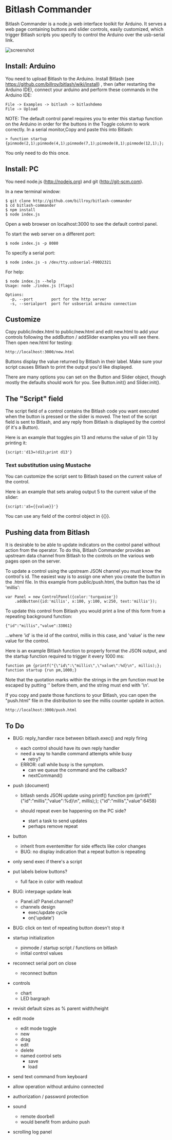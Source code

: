 # Bitlash Commander

Bitlash Commander is a node.js web interface toolkit for Arduino.  It serves a web page containing buttons and slider controls, easily customized, which trigger Bitlash scripts you specify to control the Arduino over the usb-serial link.

![screenshot](https://raw.github.com/billroy/bitlash-commander/master/screenshot.png)

## Install: Arduino

You need to upload Bitlash to the Arduino.  Install Bitlash (see https://github.com/billroy/bitlash/wiki/install) , then (after restarting the Arduino IDE), connect your arduino and perform these commands in the Arduino IDE:

	File -> Examples -> bitlash -> bitlashdemo
	File -> Upload

NOTE: The default control panel requires you to enter this startup function on the Arduino in order for the buttons in the Toggle column to work correctly.  In a serial monitor,Copy and paste this into Bitlash:

	> function startup {pinmode(2,1);pinmode(4,1);pinmode(7,1);pinmode(8,1);pinmode(12,1);};

You only need to do this once.


## Install: PC

You need node.js (http://nodejs.org) and git (http://git-scm.com).

In a new terminal window:

	$ git clone http://github.com/billroy/bitlash-commander
	$ cd bitlash-commander
	$ npm install
	$ node index.js

Open a web browser on localhost:3000 to see the default control panel.

To start the web server on a different port:

	$ node index.js -p 8080

To specify a serial port:

	$ node index.js -s /dev/tty.usbserial-F00D2321

For help:	
	
	$ node index.js --help
	Usage: node ./index.js [flags]
	
	Options:
	  -p, --port        port for the http server             
	  -s, --serialport  port for usbserial arduino connection

## Customize

Copy public/index.html to public/new.html and edit new.html to add your controls following the addButton / addSlider examples you will see there.  Then open new.html for testing:

	http://localhost:3000/new.html

Buttons display the value returned by Bitlash in their label.  Make sure your script causes Bitlash to print the output you'd like displayed.

There are many options you can set on the Button and Slider object, though mostly the defaults should work for you.  See Button.init() and Slider.init().

## The "Script" field

The script field of a control contains the Bitlash code you want executed when the button is pressed or the slider is moved.  The text of the script field is sent to Bitlash, and any reply from Bitlash is displayed by the control (if it's a Button).

Here is an example that toggles pin 13 and returns the value of pin 13 by printing it:

	{script:'d13=!d13;print d13'}


### Text substitution using Mustache

You can customize the script sent to Bitlash based on the current value of the control.

Here is an example that sets analog output 5 to the current value of the slider:

	{script:'a5={{value}}'}

You can use any field of the control object in {{}}.


## Pushing data from Bitlash

It is desirable to be able to update indicators on the control panel without action from the operator.  To do this, Bitlash Commander provides an upstream data channel from Bitlash to the controls on the various web pages open on the server.

To update a control using the upstream JSON channel you must know the control's id.  The easiest way is to assign one when you create the button in the .html file.  In this example from public/push.html, the button has the id 'millis':

	var Panel = new ControlPanel({color:'turquoise'})
		.addButton({id:'millis', x:100, y:100, w:250, text:'millis'});

To update this control from Bitlash you would print a line of this form from a repeating background function:

	{"id":"millis","value":33861}

...where 'id' is the id of the control, millis in this case, and 'value' is the new value for the control.

Here is an example Bitlash function to properly format the JSON output, and the startup function required to trigger it every 1000 ms:

	function pm {printf("{\"id\":\"millis\",\"value\":%d}\n", millis);};
	function startup {run pm,1000;}

Note that the quotation marks within the strings in the pm function must be escaped by putting '\' before them, and the string must end with '\n'.

If you copy and paste those functions to your Bitlash, you can open the "push.html" file in the distribution to see the millis counter update in action.

	http://localhost:3000/push.html


## To Do

- BUG: reply_handler race between bitlash.exec() and reply firing
	- each control should have its own reply handler
	- need a way to handle command attempts while busy
		- retry?
	- ERROR: call while busy is the symptom.
		- can we queue the command and the callback?
		- nextCommand()
			
- push (document)
	- bitlash sends JSON update using printf()
		function pm {printf("{\"id\":\"millis\",\"value\":%d}\n", millis);};
		{"id":"millis","value":6458}

	- should repeat even be happening on the PC side?
		- start a task to send updates
		- perhaps remove repeat

- button
	- inherit from eventemitter for side effects like color changes
	- BUG: no display indication that a repeat button is repeating

- only send exec if there's a script

- put labels below buttons?
	- full face in color with readout


- BUG: interpage update leak
	- Panel.id?  Panel.channel?
	- channels design
		- exec/update cycle
		- on('update')

- BUG: click on text of repeating button doesn't stop it

- startup initialization
	- pinmode / startup script / functions on bitlash
	- initial control values

- reconnect serial port on close
	- reconnect button

- controls
	- chart
	- LED bargraph

- revisit default sizes as % parent width/height

- edit mode
	- edit mode toggle
	- new
	- drag
	- edit
	- delete
	- named control sets
		- save
		- load

- send text command from keyboard
- allow operation without arduino connected
- authorization / password protection

- sound
	- remote doorbell
	- would benefit from arduino push

- scrolling log panel
